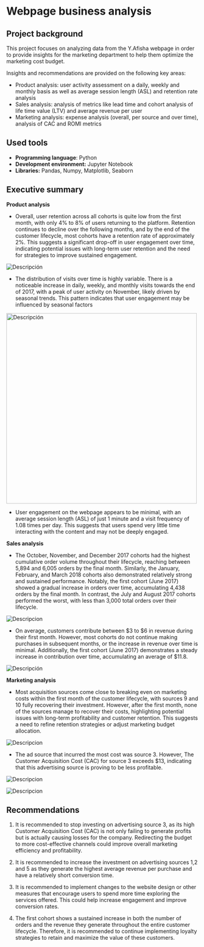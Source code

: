 # Webpage business analysis
## Project background
This project focuses on analyzing data from the Y.Afisha webpage in order to provide insights for the marketing department to help them optimize the marketing cost budget. 

Insights and recommendations are provided on the following key areas:
- Product analysis: user activity assessment on a daily, weekly and monthly basis as well as average session length (ASL) and retention rate analysis
- Sales analysis: analysis of metrics like lead time and cohort analysis of life time value (LTV) and average revenue per user
- Marketing analysis: expense analysis (overall, per source and over time), analysis of CAC and ROMI metrics

## Used tools
- **Programming language**: Python
- **Development environment:** Jupyter Notebook
- **Libraries:** Pandas, Numpy, Matplotlib, Seaborn

## Executive summary

**Product analysis**

- Overall, user retention across all cohorts is quite low from the first month, with only 4% to 8% of users returning to the platform. Retention continues to decline over the following months, and by the end of the customer lifecycle, most cohorts have a retention rate of approximately 2%. This suggests a significant drop-off in user engagement over time, indicating potential issues with long-term user retention and the need for strategies to improve sustained engagement.

![Descripción](https://github.com/daniela-artica/Proyecto_analisis-de-negocio/blob/main/images/tasa%20de%20retencion%20proyecto%20marketing.png)

- The distribution of visits over time is highly variable. There is a noticeable increase in daily, weekly, and monthly visits towards the end of 2017, with a peak of user activity on November, likely driven by seasonal trends. This pattern indicates that user engagement may be influenced by seasonal factors
<img src="images/nro_usuarios_mes.png" alt="Descripción" width="500"/>

- User engagement on the webpage appears to be minimal, with an average session length (ASL) of just 1 minute and a visit frequency of 1.08 times per day. This suggests that users spend very little time interacting with the content and may not be deeply engaged.

**Sales analysis** 
- The October, November, and December 2017 cohorts had the highest cumulative order volume throughout their lifecycle, reaching between 5,894 and 6,005 orders by the final month. Similarly, the January, February, and March 2018 cohorts also demonstrated relatively strong and sustained performance. Notably, the first cohort (June 2017) showed a gradual increase in orders over time, accumulating 4,438 orders by the final month. In contrast, the July and August 2017 cohorts performed the worst, with less than 3,000 total orders over their lifecycle.

![Descripcion](https://github.com/daniela-artica/Proyecto_analisis-de-negocio/blob/main/images/cantidad_pedidos_por_cohorte.png)

- On average, customers contribute between $3 to $6 in revenue during their first month. However, most cohorts do not continue making purchases in subsequent months, or the increase in revenue over time is minimal.  Additionally, the first cohort (June 2017) demonstrates a steady increase in contribution over time, accumulating an average of $11.8.

![Descripción](https://github.com/daniela-artica/Proyecto_analisis-de-negocio/blob/main/images/LTV_cohortes.png)

**Marketing analysis**

- Most acquisition sources come close to breaking even on marketing costs within the first month of the customer lifecycle, with sources 9 and 10 fully recovering their investment. However, after the first month, none of the sources manage to recover their costs, highlighting potential issues with long-term profitability and customer retention. This suggests a need to refine retention strategies or adjust marketing budget allocation.

![Descripcion](https://github.com/daniela-artica/Proyecto_analisis-de-negocio/blob/main/images/romi.png)

- The ad source that incurred the most cost was source 3. However, The Customer Acquisition Cost (CAC) for source 3 exceeds $13, indicating that this advertising source is proving to be less profitable.

![Descripcion](https://github.com/daniela-artica/Proyecto_analisis-de-negocio/blob/main/images/marketing%20costs.png)

![Descripcion](https://github.com/daniela-artica/Proyecto_analisis-de-negocio/blob/main/images/CAC%20per%20source.png)

## Recommendations
1. It is recommended to stop investing on advertising source 3, as its high Customer Acquisition Cost (CAC) is not only failing to generate profits but is actually causing losses for the company. Redirecting the budget to more cost-effective channels could improve overall marketing efficiency and profitability.
   
2. It is recommended to increase the investment on advertising sources 1,2 and 5 as they generate the highest average revenue per purchase and have a relatively short conversion time.
   
3. It is recommended to implement changes to the website design or other measures that encourage users to spend more time exploring the services offered. This could help increase engagement and improve conversion rates.

4. The first cohort shows a sustained increase in both the number of orders and the revenue they generate throughout the entire customer lifecycle. Therefore, it is recommended to continue implementing loyalty strategies to retain and maximize the value of these customers.
